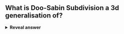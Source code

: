 ## What is Doo-Sabin Subdivision a 3d generalisation of?
<details>
<summary><b>Reveal answer</b></summary>
Chaikin curve subdivision
</details>
